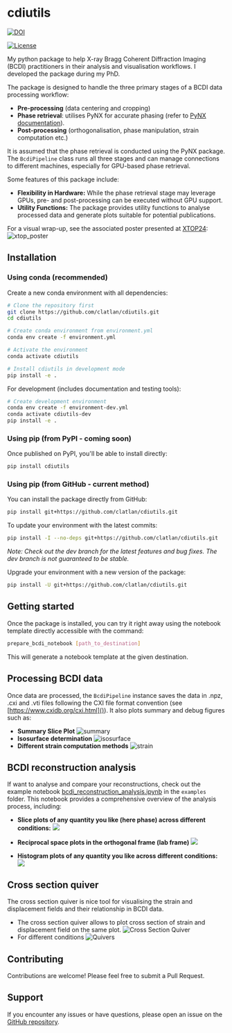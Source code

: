 # cdiutils

[![DOI](https://zenodo.org/badge/360442527.svg)](https://zenodo.org/badge/latestdoi/360442527)

[![License](https://img.shields.io/github/license/clatlan/cdiutils)](https://github.com/clatlan/cdiutils/blob/main/LICENSE)

My python package to help X-ray Bragg Coherent Diffraction Imaging (BCDI) practitioners in their analysis and visualisation workflows. I developed the package during my PhD.

The package is designed to handle the three primary stages of a BCDI data processing workflow:

* **Pre-processing** (data centering and cropping)
* **Phase retrieval**: utilises  PyNX for accurate phasing (refer to [PyNX documentation](https://pynx.esrf.fr/en/latest/)).
* **Post-processing** (orthogonalisation, phase manipulation, strain computation etc.)

It is assumed that the phase retrieval is conducted using the PyNX package. The `BcdiPipeline` class runs all three stages and can manage connections to different machines, especially for GPU-based phase retrieval.

Some features of this package include:

* **Flexibility in Hardware:** While the phase retrieval stage may leverage GPUs, pre- and post-processing can be executed without GPU support.
* **Utility Functions:** The package provides utility functions to analyse processed data and generate plots suitable for potential publications.

For a visual wrap-up, see the associated poster presented at [XTOP24](https://xtop2024.sciencesconf.org/):
![xtop_poster](https://github.com/clatlan/cdiutils/blob/master/images/XTOP_24_cdiutils_poster_200_dpi.png)


## Installation

### Using conda (recommended)

Create a new conda environment with all dependencies:

```bash
# Clone the repository first
git clone https://github.com/clatlan/cdiutils.git
cd cdiutils

# Create conda environment from environment.yml
conda env create -f environment.yml

# Activate the environment
conda activate cdiutils

# Install cdiutils in development mode
pip install -e .
```

For development (includes documentation and testing tools):

```bash
# Create development environment
conda env create -f environment-dev.yml
conda activate cdiutils-dev
pip install -e .
```

### Using pip (from PyPI - coming soon)

Once published on PyPI, you'll be able to install directly:

```bash
pip install cdiutils
```

### Using pip (from GitHub - current method)

You can install the package directly from GitHub:

```bash
pip install git+https://github.com/clatlan/cdiutils.git
```

To update your environment with the latest commits:

```bash
pip install -I --no-deps git+https://github.com/clatlan/cdiutils.git
```

_Note: Check out the dev branch for the latest features and bug fixes. The dev branch is not guaranteed to be stable._

Upgrade your environment with a new version of the package:

```bash
pip install -U git+https://github.com/clatlan/cdiutils.git
```

## Getting started

Once the package is installed, you can try it right away using the notebook template directly accessible with the command:

```bash
prepare_bcdi_notebook [path_to_destination]
```

This will generate a notebook template at the given destination.

## Processing BCDI data

Once data are processed, the `BcdiPipeline` instance saves the data in .npz, .cxi and .vti files following the CXI file format convention (see [https://www.cxidb.org/cxi.html]()). It also plots summary and debug figures such as:

* **Summary Slice Plot**
  ![summary](https://github.com/clatlan/cdiutils/blob/master/images/cdiutils_S311_summary_slice_plot.png)
* **Isosurface determination**
  ![isosurface](https://github.com/clatlan/cdiutils/blob/master/images/cdiutils_S311_amplitude_distribution_plot.png)
* **Different strain computation methods**
  ![strain](https://github.com/clatlan/cdiutils/blob/master/images/cdiutils_S311_different_strain_methods.png)

## BCDI reconstruction analysis
If want to analyse and compare your reconstructions, check out the example notebook [bcdi_reconstruction_analysis.ipynb](https://github.com/clatlan/cdiutils/blob/master/examples/bcdi_reconstruction_analysis.ipynb) in the `examples` folder. This notebook provides a comprehensive overview of the analysis process, including:
* **Slice plots of any quantity you like (here phase) across different conditions:**
  ![](https://github.com/clatlan/cdiutils/blob/master/images/multi_slice_plots_phase.png)


* **Reciprocal space plots in the orthogonal frame (lab frame)**
  ![](https://github.com/clatlan/cdiutils/blob/master/images/reciprocal_space_q_lab.png)

* **Histogram plots of any quantity you like across different conditions:**
  ![](https://github.com/clatlan/cdiutils/blob/master/images/strain_histograms.png)


## Cross section quiver
The cross section quiver is nice tool for visualising the strain and displacement fields and their relationship in BCDI data. 

* The cross section quiver allows to plot cross section of strain and displacement field on the same plot.
  ![Cross Section Quiver](https://github.com/clatlan/cdiutils/blob/master/images/cross_section_quiver.png)
* For different conditions
  ![Quivers](https://github.com/clatlan/cdiutils/blob/master/images/multi_cross_sections.png)

## Contributing

Contributions are welcome! Please feel free to submit a Pull Request.

## Support

If you encounter any issues or have questions, please open an issue on the [GitHub repository](https://github.com/clatlan/cdiutils/issues).

